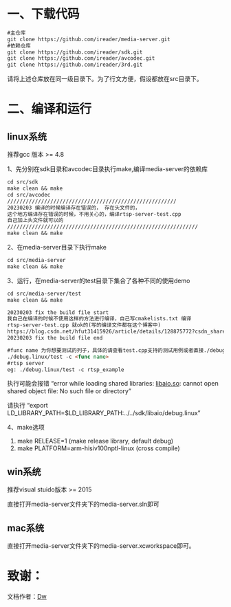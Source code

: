 # 一、下载代码

```markdown
#主仓库
git clone https://github.com/ireader/media-server.git
#依赖仓库
git clone https://github.com/ireader/sdk.git
git clone https://github.com/ireader/avcodec.git
git clone https://github.com/ireader/3rd.git
```

请将上述仓库放在同一级目录下。为了行文方便，假设都放在src目录下。

# 二、**编译和运行**

## linux系统

推荐gcc 版本 >= 4.8

1、先分别在sdk目录和avcodec目录执行make,编译media-server的依赖库

```markdown
cd src/sdk 
make clean && make
cd src/avcodec
///////////////////////////////////////////////////////
20230203 编译的时候编译存在错误的， 存在头文件的，
这个地方编译存在错误的时候，不用关心的，编译rtsp-server-test.cpp
自己加上头文件就可以的
//////////////////////////////////////////////////////////////
make clean && make

```

2、在media-server目录下执行make

```markdown
cd src/media-server
make clean && make
```

3、运行，在media-server的test目录下集合了各种不同的使用demo

```markdown
cd src/media-server/test
make clean && make

20230203 fix the build file start
我自己在编译的时候不使用这样的方法进行编译，自己写cmakelists.txt 编译
rtsp-server-test.cpp 就ok的(写的编译文件都在这个博客中)
https://blog.csdn.net/hfut31415926/article/details/128875772?csdn_share_tail=%7B%22type%22%3A%22blog%22%2C%22rType%22%3A%22article%22%2C%22rId%22%3A%22128875772%22%2C%22source%22%3A%22hfut31415926%22%7D
20230203 fix the build file end

#func name 为你想要测试的列子，具体的请查看test.cpp支持的测试用例或者直接./debug.linux/test查看输出支持的函数
./debug.linux/test -c <func name>
#rtsp server
eg: ./debug.linux/test -c rtsp_example
```

执行可能会报错 “error while loading shared libraries: [libaio.so](http://libaio.so/): cannot open shared object file: No such file or directory”

请执行 “export LD_LIBRARY_PATH=$LD_LIBRARY_PATH:../../sdk/libaio/debug.linux”

4、make选项

1. make RELEASE=1 (make release library, default debug)
2. make PLATFORM=arm-hisiv100nptl-linux (cross compile)

## win系统

推荐visual stuido版本 >= 2015

直接打开media-server文件夹下的media-server.sln即可

## mac系统

直接打开media-server文件夹下的media-server.xcworkspace即可。


# 致谢：
文档作者：[Dw](https://github.com/Dw9)
